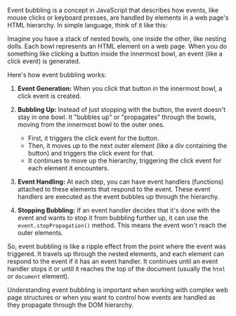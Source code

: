 Event bubbling is a concept in JavaScript that describes how events, like mouse clicks or keyboard presses, are handled by elements in a web page's HTML hierarchy. In simple language, think of it like this:

Imagine you have a stack of nested bowls, one inside the other, like nesting dolls. Each bowl represents an HTML element on a web page. When you do something like clicking a button inside the innermost bowl, an event (like a click event) is generated.

Here's how event bubbling works:

1. **Event Generation:** When you click that button in the innermost bowl, a click event is created.

2. **Bubbling Up:** Instead of just stopping with the button, the event doesn't stay in one bowl. It "bubbles up" or "propagates" through the bowls, moving from the innermost bowl to the outer ones.

   - First, it triggers the click event for the button.
   - Then, it moves up to the next outer element (like a div containing the button) and triggers the click event for that.
   - It continues to move up the hierarchy, triggering the click event for each element it encounters.

3. **Event Handling:** At each step, you can have event handlers (functions) attached to these elements that respond to the event. These event handlers are executed as the event bubbles up through the hierarchy.

4. **Stopping Bubbling:** If an event handler decides that it's done with the event and wants to stop it from bubbling further up, it can use the `event.stopPropagation()` method. This means the event won't reach the outer elements.

So, event bubbling is like a ripple effect from the point where the event was triggered. It travels up through the nested elements, and each element can respond to the event if it has an event handler. It continues until an event handler stops it or until it reaches the top of the document (usually the `html` or `document` element).

Understanding event bubbling is important when working with complex web page structures or when you want to control how events are handled as they propagate through the DOM hierarchy.